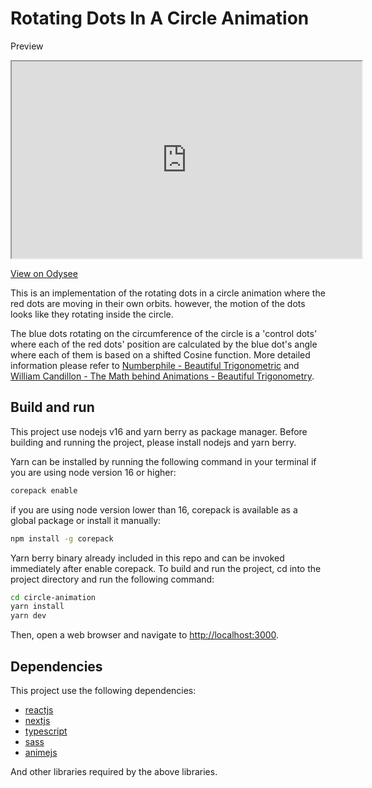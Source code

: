 # Rotating Dots In A Circle Animation

Preview

<iframe id="odysee-iframe" width="560" height="315" src="https://odysee.com/$/embed/trigo-circle-animation/918dac19cc300ab155bd142585c0b73ad1173bd4?r=9DKRu1Yrrvv2rQofYYB7HpLGDgQ8DgH7" allowfullscreen></iframe>

[View on Odysee](https://odysee.com/@Kelvinchin12070811:8/trigo-circle-animation:9?r=9DKRu1Yrrvv2rQofYYB7HpLGDgQ8DgH7)

This is an implementation of the rotating dots in a circle animation where the red dots are moving in their own orbits.
however, the motion of the dots looks like they rotating inside the circle.

The blue dots rotating on the circumference of the circle is a 'control dots' where each of the red dots' position are
calculated by the blue dot's angle where each of them is based on a shifted Cosine function. More detailed information
please refer to [Numberphile - Beautiful Trigonometric](https://youtu.be/snHKEpCv0Hk) and
[ William Candillon - The Math behind Animations - Beautiful Trigonometry](https://youtu.be/-lF7sSTelOg).

## Build and run

This project use nodejs v16 and yarn berry as package manager. Before building and running the project, please install
nodejs and yarn berry.

Yarn can be installed by running the following command in your terminal if you are using node version 16 or higher:

```bash
corepack enable
```

if you are using node version lower than 16, corepack is available as a global package or install it manually:

```bash
npm install -g corepack
```

Yarn berry binary already included in this repo and can be invoked immediately after enable corepack. To build and run
the project, cd into the project directory and run the following command:

```bash
cd circle-animation
yarn install
yarn dev
```

Then, open a web browser and navigate to [http://localhost:3000](http://localhost:3000).

## Dependencies

This project use the following dependencies:

 * [reactjs](https://reactjs.org/)
 * [nextjs](https://nextjs.org/)
 * [typescript](https://www.typescriptlang.org/)
 * [sass](https://sass-lang.com/)
 * [animejs](https://animejs.com/)

And other libraries required by the above libraries.